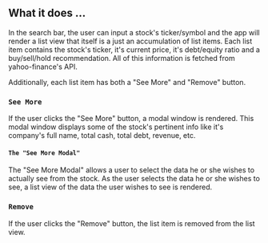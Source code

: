 ## What it does ... 

In the search bar, the user can input a stock's ticker/symbol and the app will render a list view that itself is a just an accumulation of list items. Each list item contains the stock's ticker, it's current price, it's debt/equity ratio and a buy/sell/hold recommendation. All of this information is fetched from yahoo-finance's API. 

Additionally, each list item has both a "See More" and "Remove" button. 

### `See More`

If the user clicks the "See More" button, a modal window is rendered. This modal window displays some of the stock's pertinent info like it's company's full name, total cash, total debt, revenue, etc. 

#### `The "See More Modal"`

The "See More Modal" allows a user to select the data he or she wishes to actually see from the stock. As the user selects the data he or she wishes to see, a list view of the data the user wishes to see is rendered. 


### `Remove`

If the user clicks the "Remove" button, the list item is removed from the list view. 


